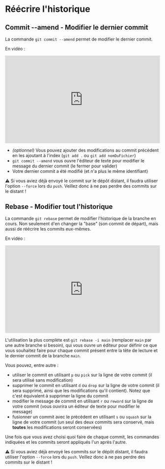 # Réécrire l'historique

## Commit --amend - Modifier le dernier commit

La commande `git commit --amend` permet de modifier le dernier commit.

En vidéo :

<div style="position: relative; padding-bottom: 56.25%; height: 0;"><iframe src="https://www.loom.com/embed/95e059f894e5489f8adf01f9963f2211" frameborder="0" webkitallowfullscreen mozallowfullscreen allowfullscreen style="position: absolute; top: 0; left: 0; width: 100%; height: 100%;"></iframe></div>

- *(optionnel)* Vous pouvez ajouter des modifications au commit précédent en les ajoutant à l'index (`git add .` ou `git add nomDuFichier`)
- `git commit --amend` vous ouvre l'éditeur de texte pour modifier le message du dernier commit (le fermer pour valider)
- Votre dernier commit a été modifié (et n'a plus le même identifiant)

:warning: Si vous aviez déjà envoyé le commit sur le dépôt distant, il faudra utiliser l'option `--force` lors du `push`. Veillez donc à ne pas perdre des commits sur le distant !


## Rebase - Modifier tout l'historique

La commande `git rebase` permet de modifier l'historique de la branche en cours. Non seulement d'en changer la "base" (son commit de départ), mais aussi de réécrire les commits eux-mêmes.

En vidéo : 

<div style="position: relative; padding-bottom: 56.25%; height: 0;"><iframe src="https://www.loom.com/embed/a26a0e8551fd4e56a6efd185f07cb79a" frameborder="0" webkitallowfullscreen mozallowfullscreen allowfullscreen style="position: absolute; top: 0; left: 0; width: 100%; height: 100%;"></iframe></div>

L'utilisation la plus complète est `git rebase -i main` (remplacer `main` par une autre branche si besoin), qui vous ouvre un éditeur pour définir ce que vous souhaitez faire pour chaque commit présent entre la tête de lecture et le dernier commit de la branche `main`. 

Vous pouvez, entre autre :

- utiliser le commit en utilisant `p` ou `pick` sur la ligne de votre commit (il sera utilisé sans modification)
- supprimer le commit en utilisant `d` ou `drop` sur la ligne de votre commit (il sera supprimé, ainsi que les modifications qu'il contient). Notez que c'est équivalent à supprimer la ligne du commit
- modifier le message de commit en utilisant `r` ou `reword` sur la ligne de votre commit (vous ouvrira un éditeur de texte pour modifier le message)
- fusionner un commit avec le précédent en utilisant `s` ou `squash` sur la ligne de votre commit (un seul des deux commits sera conservé, mais **toutes** les modifications seront conservées)

Une fois que vous avez choisi quoi faire de chaque commit, les commandes indiquées et les commits seront appliqués l'un après l'autre.

:warning: Si vous aviez déjà envoyé les commits sur le dépôt distant, il faudra utiliser l'option `--force` lors du `push`. Veillez donc à ne pas perdre des commits sur le distant !